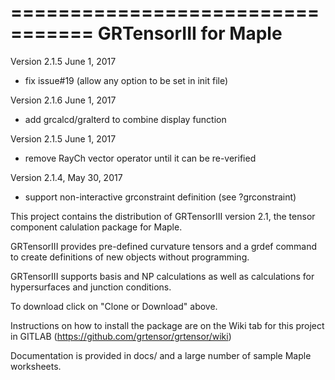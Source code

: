 =================================
GRTensorIII for Maple
=================================
Version 2.1.5 June 1, 2017
- fix issue#19 (allow any option to be set in init file)

Version 2.1.6 June 1, 2017
- add grcalcd/gralterd to combine display function

Version 2.1.5 June 1, 2017
- remove RayCh vector operator until it can be re-verified

Version 2.1.4, May 30, 2017
- support non-interactive grconstraint definition
  (see ?grconstraint)

This project contains the distribution of GRTensorIII 
version 2.1, the tensor component calulation package for Maple.

GRTensorIII provides pre-defined curvature tensors and a
grdef command to create definitions of new objects without
programming. 

GRTensorIII supports basis and NP calculations as well as
calculations for hypersurfaces and junction conditions. 

To download click on "Clone or Download" above. 

Instructions on how to install the package are
on the Wiki tab for this project in GITLAB 
(https://github.com/grtensor/grtensor/wiki)

Documentation is provided in docs/ and a large number
of sample Maple worksheets.

